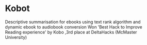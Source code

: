 # Kobot
Descriptive summarisation for ebooks using text rank algorithm and dynamic ebook to audiobook conversion
Won 'Best Hack to Improve Reading experience' by Kobo
,3rd place at DeltaHacks (McMaster University)
